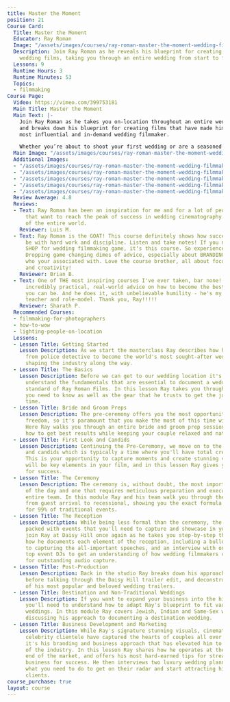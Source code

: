 ```yaml
---
title: Master the Moment
position: 21
Course Card:
  Title: Master the Moment
  Educator: Ray Roman
  Image: "/assets/images/courses/ray-roman-master-the-moment-wedding-filmmaking-masterclass/ray-roman-master-the-moment-wedding-filmmaking-masterclass.jpg"
  Description: Join Ray Roman as he reveals his blueprint for creating world-class
    wedding films, taking you through an entire wedding from start to finish.
  Lessons: 9
  Runtime Hours: 3
  Runtime Minutes: 53
  Topics:
  - filmmaking
Course Page:
  Video: https://vimeo.com/399753181
  Main Title: Master the Moment
  Main Text: |-
    Join Ray Roman as he takes you on-location throughout an entire wedding
    and breaks down his blueprint for creating films that have made him the world's
    most influential and in-demand wedding filmmaker.

    Whether you’re about to shoot your first wedding or are a seasoned professional that wants a behind-the-curtain look at how it's done at the very highest level, this masterclass is a must-see.
  Main Image: "/assets/images/courses/ray-roman-master-the-moment-wedding-filmmaking-masterclass/ray-roman-master-the-moment-wedding-filmmaking-masterclass-1.jpg"
  Additional Images:
  - "/assets/images/courses/ray-roman-master-the-moment-wedding-filmmaking-masterclass/ray-roman-master-the-moment-wedding-filmmaking-masterclass-2.jpg"
  - "/assets/images/courses/ray-roman-master-the-moment-wedding-filmmaking-masterclass/ray-roman-master-the-moment-wedding-filmmaking-masterclass-3.jpg"
  - "/assets/images/courses/ray-roman-master-the-moment-wedding-filmmaking-masterclass/ray-roman-master-the-moment-wedding-filmmaking-masterclass-4.jpg"
  - "/assets/images/courses/ray-roman-master-the-moment-wedding-filmmaking-masterclass/ray-roman-master-the-moment-wedding-filmmaking-masterclass-5.jpg"
  - "/assets/images/courses/ray-roman-master-the-moment-wedding-filmmaking-masterclass/ray-roman-master-the-moment-wedding-filmmaking-masterclass-6.jpg"
  Review Average: 4.8
  Reviews:
  - Text: Ray Roman has been an inspiration for me and for a lot of people out there
      that want to reach the peak of success in wedding cinematography. The best course
      of the entire world.
    Reviewer: Luis M.
  - Text: Ray Roman is the GOAT! This course definitely shows how successful you can
      be with hard work and discipline. Listen and take notes! If you need a ONE STOP
      SHOP for wedding filmmaking game, itʻs this course. So experienced and knowledgeable.
      Dropping game changing dimes of advice, especially about BRANDING YOURSELF and
      who your associated with. Love the course brother, all about focus, perspective
      and creativity!
    Reviewer: Brian B.
  - Text: One of THE most inspiring courses I've ever taken, bar none!! Ray offers
      incredibly practical, real-world advice on how to become the best film-maker
      you can be. And he does it, with unbelievable humility - he's my new favorite
      teacher and role-model. Thank you, Ray!!!!!
    Reviewer: Sharath P.
  Recommended Courses:
  - filmmaking-for-photographers
  - how-to-wow
  - lighting-people-on-location
  Lessons:
  - Lesson Title: Getting Started
    Lesson Description: As we start the masterclass Ray describes how he transitioned
      from police detective to become the world's most sought-after wedding filmmaker,
      shaping the industry along the way.
  - Lesson Title: The Basics
    Lesson Description: Before we can get to our wedding location it's important to
      understand the fundamentals that are essential to document a wedding to the
      standard of Ray Roman Films. In this lesson Ray takes you through the basics
      you need to know as well as the gear that he trusts to get the job done every
      time.
  - Lesson Title: Bride and Groom Preps
    Lesson Description: The pre-ceremony offers you the most opportunity for creative
      freedom, so it's paramount that you make the most of this time with the couple.
      Here Ray walks you through an entire bride and groom prep session, showing you
      how to get best results while keeping your couple relaxed and natural.
  - Lesson Title: First Look and Candids
    Lesson Description: Continuing the Pre-Ceremony, we move on to the first look
      and candids which is typically a time where you'll have total creative control.
      This is your opportunity to capture moments and create stunning visuals that
      will be key elements in your film, and in this lesson Ray gives you his formula
      for success.
  - Lesson Title: The Ceremony
    Lesson Description: The ceremony is, without doubt, the most important element
      of the day and one that requires meticulous preparation and execution from the
      entire team. In this module Ray and his team walk you through the entire ceremony
      from guest arrival to recessional, showing you the exact formula that they use
      for 99% of traditional events.
  - Lesson Title: The Reception
    Lesson Description: While being less formal than the ceremony, the reception is
      packed with events that you'll need to capture and showcase in your film. We
      join Ray at Daisy Hill once again as he takes you step-by-step through exactly
      how he documents each element of the reception, including a bulletproof approach
      to capturing the all-important speeches, and an interview with one of the US's
      top event DJs to get an understanding of how wedding filmmakers can best collaborate
      for outstanding audio capture.
  - Lesson Title: Post-Production
    Lesson Description: Back in the studio Ray breaks down his approach to edits,
      before talking through the Daisy Hill trailer edit, and deconstructing some
      of his most popular and beloved wedding trailers.
  - Lesson Title: Destination and Non-Traditional Weddings
    Lesson Description: If you want to expand your business into the high-end arena
      you'll need to understand how to adapt Ray's blueprint to fit varying cultural
      weddings. In this module Ray covers Jewish, Indian and Same-Sex weddings, before
      discussing his approach to documenting a destination wedding.
  - Lesson Title: Business Development and Marketing
    Lesson Description: While Ray's signature stunning visuals, cinematic edits and
      celebrity clientele have captured the hearts of couples all over the globe,
      it's his branding and business approach that has elevated him to the very top
      of the industry. In this lesson Ray shares how he operates at the most lucrative
      end of the market, and offers his most hard-earned tips for streamlining your
      business for success. He then interviews two luxury wedding planners to discover
      what you need to do to get on their radar and start attracting high-end wedding
      clients.
course_purchase: true
layout: course
---
```


